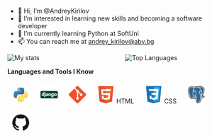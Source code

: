 - 👋 Hi, I’m @AndreyKirilov
- 👀 I’m interested in learning new skills and becoming a software developer
- 🌱 I’m currently learning Python at SoftUni
- 📫 You can reach me at andrey_kirilov@abv.bg

<div style="display: flex; justify_content: space-between; align-items: flex-start;">
<img alt="My stats" src="https://github-readme-stats.vercel.app/api?username=AndreyKirilov&show_icons=true&theme=tokyonight" style="width: 400px; height: auto;"/>
<img alt="Top Languages" src="https://github-readme-stats.vercel.app/api/top-langs/?username=AndreyKirilov&layout=compact&theme=tokyonight" style="width: 360px; height: auto;"/>
</div>

<strong>Languages and Tools I Know</strong>
<div style="display: inline-block; text-align: center; margin: 10px;">
    <img src="https://raw.githubusercontent.com/devicons/devicon/master/icons/python/python-original.svg" alt="Python" width="40" height="40"/>
</div>
<div style="display: inline-block; text-align: center; margin: 10px;">
    <img src="https://raw.githubusercontent.com/devicons/devicon/master/icons/django/django-original.svg" alt="Django" width="40" height="40"/>
</div>

<div style="display: inline-block; text-align: center; margin: 10px;">
    <img src="https://raw.githubusercontent.com/devicons/devicon/master/icons/git/git-original.svg" alt="Git" width="40" height="40"/>
</div>

<div style="display: inline-block; text-align: center; margin: 10px;">
    <img src="https://raw.githubusercontent.com/devicons/devicon/master/icons/html5/html5-original.svg" alt="HTML" width="40" height="40"/> HTML  
</div>
<div style="display: inline-block; text-align: center; margin: 10px;">
    <img src="https://raw.githubusercontent.com/devicons/devicon/master/icons/css3/css3-original.svg" alt="CSS" width="40" height="40"/> CSS  
</div>
<div style="display: inline-block; text-align: center; margin: 10px;">
    <img src="https://raw.githubusercontent.com/devicons/devicon/master/icons/postgresql/postgresql-original.svg" alt="PostgreSQL" width="40" height="40"/>  
</div>
<div style="display: inline-block; text-align: center; margin: 10px;">
    <img src="https://raw.githubusercontent.com/devicons/devicon/master/icons/github/github-original.svg" alt="GitHub" width="40" height="40"/>
</div>



<!---
AndreyKirilov/AndreyKirilov is a ✨ special ✨ repository because its `README.md` (this file) appears on your GitHub profile.
You can click the Preview link to take a look at your changes.
--->
